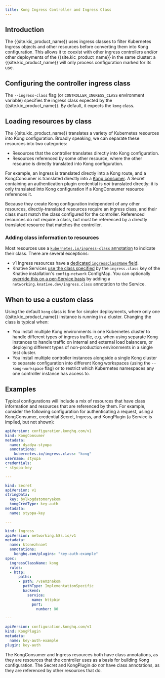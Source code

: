 ```yaml
---
title: Kong Ingress Controller and Ingress Class
---
```


## Introduction

The {{site.kic_product_name}} uses ingress classes to filter Kubernetes Ingress
objects and other resources before converting them into Kong configuration.
This allows it to coexist with other ingress controllers and/or other
deployments of the {{site.kic_product_name}} in the same cluster: a
{{site.kic_product_name}} will only process configuration marked for its use.

## Configuring the controller ingress class

The `--ingress-class` flag (or `CONTROLLER_INGRESS_CLASS` environment variable)
specifies the ingress class expected by the {{site.kic_product_name}}. By default,
it expects the `kong` class.

## Loading resources by class

The {{site.kic_product_name}} translates a variety of Kubernetes resources into
Kong configuration. Broadly speaking, we can separate these resources into two
categories:

- Resources that the controller translates directly into Kong configuration.
- Resources referenced by some other resource, where the other resource is
  directly translated into Kong configuration.

For example, an Ingress is translated directly into a Kong route, and a
KongConsumer is translated directly into a
[Kong consumer](/gateway/latest/admin-api/#consumer-object). A Secret containing
an authentication plugin credential is _not_ translated directly: it is only
translated into Kong configuration if a KongConsumer resource references it.

Because they create Kong configuration independent of any other resources,
directly-translated resources require an ingress class, and their class must
match the class configured for the controller. Referenced resources do not
require a class, but must be referenced by a directly translated resource
that matches the controller.

### Adding class information to resources

Most resources use a [`kubernetes.io/ingress-class` annotation][class-annotation]
to indicate their class. There are several exceptions:

- v1 Ingress resources have a [dedicated `ingressClassName` field][ingress-class-name].
- Knative Services [use the class specified][knative-class] by the
  `ingress.class` key of the Knative installation's `config-network` ConfigMap.
  You can optionally [override this on a per-Service basis][knative-override]
  by adding a `networking.knative.dev/ingress.class` annotation to the Service.

## When to use a custom class

Using the default `kong` class is fine for simpler deployments, where only one
{{site.kic_product_name}} instance is running in a cluster. Changing the class is
typical when:

- You install multiple Kong environments in one Kubernetes cluster to handle
  different types of ingress traffic, e.g. when using separate Kong instances
  to handle traffic on internal and external load balancers, or deploying
  different types of non-production environments in a single test cluster.
- You install multiple controller instances alongside a single Kong cluster to
  separate configuration into different Kong workspaces (using the
  `--kong-workspace` flag) or to restrict which Kubernetes namespaces any one
  controller instance has access to.

## Examples

Typical configurations will include a mix of resources that have class
information and resources that are referenced by them. For example, consider
the following configuration for authenticating a request, using a KongConsumer,
credential Secret, Ingress, and KongPlugin (a Service is implied, but not
shown):

```yaml
apiVersion: configuration.konghq.com/v1
kind: KongConsumer
metadata:
  name: dyadya-styopa
  annotations:
    kubernetes.io/ingress.class: "kong"
username: styopa
credentials:
- styopa-key

---

kind: Secret
apiVersion: v1
stringData:
  key: bylkogdatomoryakom
  kongCredType: key-auth
metadata:
  name: styopa-key

---

kind: Ingress
apiVersion: networking.k8s.io/v1
metadata:
  name: ktonezhnaet
  annotations:
    konghq.com/plugins: "key-auth-example"
spec:
  ingressClassName: kong
  rules:
  - http:
      paths:
      - path: /vsemznakom
        pathType: ImplementationSpecific
        backend:
          service:
            name: httpbin
            port:
              number: 80

---

apiVersion: configuration.konghq.com/v1
kind: KongPlugin
metadata:
  name: key-auth-example
plugin: key-auth
```

The KongConsumer and Ingress resources both have class annotations, as they are
resources that the controller uses as a basis for building Kong configuration.
The Secret and KongPlugin _do not_ have class annotations, as they are
referenced by other resources that do.

[class-annotation]:/kong-ingress-controller/{{page.kong_version}}/references/annotations/#kubernetesioingressclass
[knative-class]:/kong-ingress-controller/{{page.kong_version}}/guides/using-kong-with-knative/#ingress-class
[knative-override]:https://knative.tips/networking/ingress-override/
[ingress-class-name]:https://kubernetes.io/docs/concepts/services-networking/ingress/#deprecated-annotation
